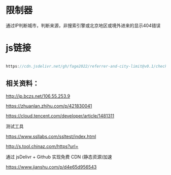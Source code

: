 # 限制器
通过IP判断城市，判断来源，非搜索引擎或北京地区或境外进来的显示404错误

# js链接

``` javascript

https://cdn.jsdelivr.net/gh/fage2022/referrer-and-city-limit@v0.1/check-user-from.js

```

## 相关资料：

http://ip.bczs.net/106.55.253.9

https://zhuanlan.zhihu.com/p/421830041

https://cloud.tencent.com/developer/article/1481311

测试工具

https://www.ssllabs.com/ssltest/index.html

http://s.tool.chinaz.com/https?url=

通过 jsDelivr + Github 实现免费 CDN (静态资源)加速

https://www.jianshu.com/p/d4e65d956543